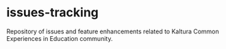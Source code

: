 # issues-tracking
Repository of issues and feature enhancements related to Kaltura Common Experiences in Education community.

